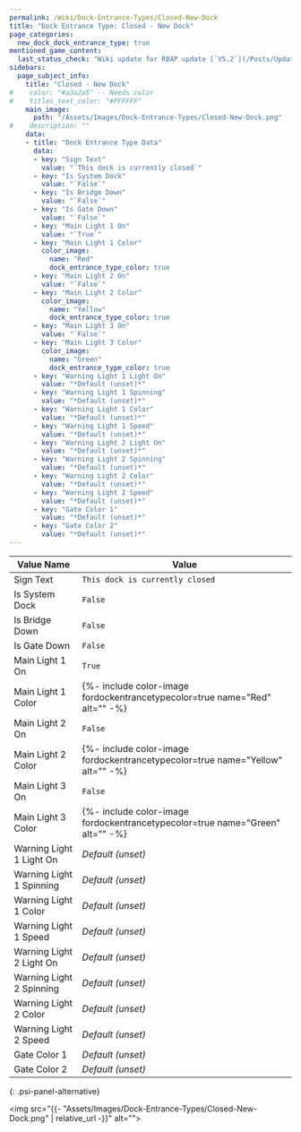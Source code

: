 ```yaml
---
permalink: /Wiki/Dock-Entrance-Types/Closed-New-Dock
title: "Dock Entrance Type: Closed - New Dock"
page_categories:
  new_dock_dock_entrance_type: true
mentioned_game_content:
  last_status_check: "Wiki update for RBAP update [`V5.2`](/Posts/Update-Log/5-2-0)"
sidebars:
  page_subject_info:
    title: "Closed - New Dock"
#    color: "#a3a2a5" -- Needs color
#    titles_text_color: "#FFFFFF"
    main_image:
      path: "/Assets/Images/Dock-Entrance-Types/Closed-New-Dock.png"
#    description: ""
    data:
    - title: "Dock Entrance Type Data"
      data:
      - key: "Sign Text"
        value: "`This dock is currently closed`"
      - key: "Is System Dock"
        value: "`False`"
      - key: "Is Bridge Down"
        value: "`False`"
      - key: "Is Gate Down"
        value: "`False`"
      - key: "Main Light 1 On"
        value: "`True`"
      - key: "Main Light 1 Color"
        color_image:
          name: "Red"
          dock_entrance_type_color: true
      - key: "Main Light 2 On"
        value: "`False`"
      - key: "Main Light 2 Color"
        color_image:
          name: "Yellow"
          dock_entrance_type_color: true
      - key: "Main Light 3 On"
        value: "`False`"
      - key: "Main Light 3 Color"
        color_image:
          name: "Green"
          dock_entrance_type_color: true
      - key: "Warning Light 1 Light On"
        value: "*Default (unset)*"
      - key: "Warning Light 1 Spinning"
        value: "*Default (unset)*"
      - key: "Warning Light 1 Color"
        value: "*Default (unset)*"
      - key: "Warning Light 1 Speed"
        value: "*Default (unset)*"
      - key: "Warning Light 2 Light On"
        value: "*Default (unset)*"
      - key: "Warning Light 2 Spinning"
        value: "*Default (unset)*"
      - key: "Warning Light 2 Color"
        value: "*Default (unset)*"
      - key: "Warning Light 2 Speed"
        value: "*Default (unset)*"
      - key: "Gate Color 1"
        value: "*Default (unset)*"
      - key: "Gate Color 2"
        value: "*Default (unset)*"
---
```




| Value Name               | Value |
|-|-|
| Sign Text                | `This dock is currently closed` |
| Is System Dock           | `False` |
| Is Bridge Down           | `False` |
| Is Gate Down             | `False` |
| Main Light 1 On          | `True` |
| Main Light 1 Color       | {%- include color-image fordockentrancetypecolor=true name="Red" alt="" -%} |
| Main Light 2 On          | `False` |
| Main Light 2 Color       | {%- include color-image fordockentrancetypecolor=true name="Yellow" alt="" -%} |
| Main Light 3 On          | `False` |
| Main Light 3 Color       | {%- include color-image fordockentrancetypecolor=true name="Green" alt="" -%} |
| Warning Light 1 Light On | *Default (unset)* |
| Warning Light 1 Spinning | *Default (unset)* |
| Warning Light 1 Color    | *Default (unset)* |
| Warning Light 1 Speed    | *Default (unset)* |
| Warning Light 2 Light On | *Default (unset)* |
| Warning Light 2 Spinning | *Default (unset)* |
| Warning Light 2 Color    | *Default (unset)* |
| Warning Light 2 Speed    | *Default (unset)* |
| Gate Color 1             | *Default (unset)* |
| Gate Color 2             | *Default (unset)* |
{: .psi-panel-alternative}

<img src="{{- "Assets/Images/Dock-Entrance-Types/Closed-New-Dock.png" | relative_url -}}" alt="">